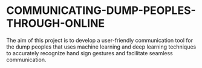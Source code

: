 # COMMUNICATING-DUMP-PEOPLES-THROUGH-ONLINE
The aim of this project is to develop a user-friendly communication tool for the dump peoples that uses machine learning and deep learning techniques to accurately recognize hand sign gestures and facilitate seamless communication.
